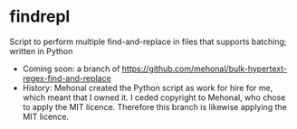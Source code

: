 # findrepl
Script to perform multiple find-and-replace in files that supports batching; written in Python

- Coming soon: a branch of https://github.com/mehonal/bulk-hypertext-regex-find-and-replace
- History: Mehonal created the Python script as work for hire for me, which meant that I owned it. I ceded copyright to Mehonal, who chose to apply the MIT licence. Therefore this branch is likewise applying the MIT licence.
